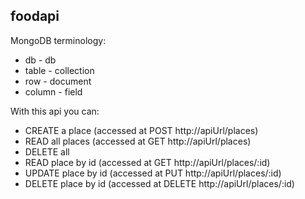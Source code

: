 ## foodapi

MongoDB terminology:
* db - db
* table - collection
* row - document
* column - field

With this api you can:
* CREATE a place (accessed at POST http://apiUrl/places)
* READ all places (accessed at GET http://apiUrl/places)
* DELETE all
* READ place by id (accessed at GET http://apiUrl/places/:id)
* UPDATE place by id (accessed at PUT http://apiUrl/places/:id)
* DELETE place by id (accessed at DELETE http://apiUrl/places/:id)
